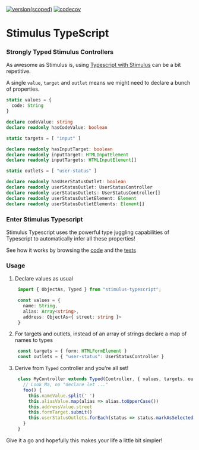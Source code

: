 [![version(scoped)](https://img.shields.io/npm/v/stimulus-typescript.svg)](https://www.npmjs.com/package/stimulus-typescript)
[![codecov](https://codecov.io/gh/ajaishankar/stimulus-typescript/graph/badge.svg?token=DJDS9JSC3M)](https://codecov.io/gh/ajaishankar/stimulus-typescript)

# Stimulus TypeScript

### Strongly Typed Stimulus Controllers

As awesome as Stimulus is, using [Typescript with Stimulus](https://stimulus.hotwired.dev/reference/using-typescript) can be a bit repetitive.

A single `value`, `target` and `outlet` means we might need to declare a bunch of properties.

```ts
static values = {
  code: String
}

declare codeValue: string
declare readonly hasCodeValue: boolean

static targets = [ "input" ]

declare readonly hasInputTarget: boolean
declare readonly inputTarget: HTMLInputElement
declare readonly inputTargets: HTMLInputElement[]

static outlets = [ "user-status" ]

declare readonly hasUserStatusOutlet: boolean
declare readonly userStatusOutlet: UserStatusController
declare readonly userStatusOutlets: UserStatusController[]
declare readonly userStatusOutletElement: Element
declare readonly userStatusOutletElements: Element[]
```

### Enter Stimulus Typescript

Stimulus Typescript uses the powerful type juggling capabilities of Typescript to automatically infer all these properties!

See how it works by browsing the [code](./src/index.ts) and the [tests](./src/index.test.ts)

### Usage

1. Declare values as usual  
   ```ts
    import { ObjectAs, Typed } from "stimulus-typescript";

    const values = {
      name: String,
      alias: Array<string>,
      address: ObjectAs<{ street: string }>
    }
   ```
2. For targets and outlets, instead of an array of strings declare a map of names to types  
   ```ts
    const targets = { form: HTMLFormElement }
    const outlets = { "user-status": UserStatusController }
   ```
3. Derive from `Typed` controller and you're all set!  
   ```ts
    class MyController extends Typed(Controller, { values, targets, outlets }) {
      // Look Ma, no "declare let ..."
      foo() {
        this.nameValue.split(' ')
        this.aliasValue.map(alias => alias.toUpperCase())
        this.addressValue.street
        this.formTarget.submit()
        this.userStatusOutlets.forEach(status => status.markAsSelected(event))
      }
    }
   ```

Give it a go and hopefully this makes your life a little bit simpler!
